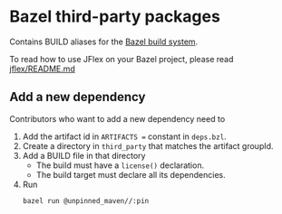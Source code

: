 # Bazel third-party packages

Contains BUILD aliases for the [Bazel build system][bazel].

To read how to use JFlex on your Bazel project, please read
[jflex/README.md](/README.md)

## Add a new dependency

Contributors who want to add a new dependency need to

1. Add the artifact id in `ARTIFACTS =` constant in `deps.bzl`.
2. Create a directory in `third_party` that matches the artifact groupId.
3. Add a BUILD file in that directory
   - The build must have a `license()` declaration.
   - The build target must declare all its dependencies.
4. Run
   ```sh
   bazel run @unpinned_maven//:pin
   ```
[bazel]: https://bazel.build/
